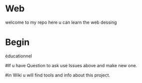 # Web
welcome to my repo here u can learn the web dessing

# Begin
éducationnel

#If u have Question to ask use Issues above and make new one.

#in Wiki u will find tools and info about this project.
<br>

